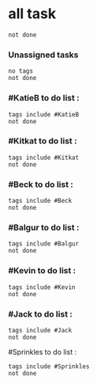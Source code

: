 
# all task
```tasks
not done
```

### Unassigned tasks 
```tasks
no tags
not done
```


### #KatieB to do list :
```tasks
tags include #KatieB
not done
```

### #Kitkat to do list :
```tasks
tags include #Kitkat
not done
```

### #Beck to do list :
```tasks
tags include #Beck
not done
```

### #Balgur to do list :
```tasks
tags include #Balgur
not done
```

### #Kevin to do list :
```tasks
tags include #Kevin
not done
```

### #Jack to do list :
```tasks
tags include #Jack
not done
```

#Sprinkles to do list :
```tasks
tags include #Sprinkles
not done
```

